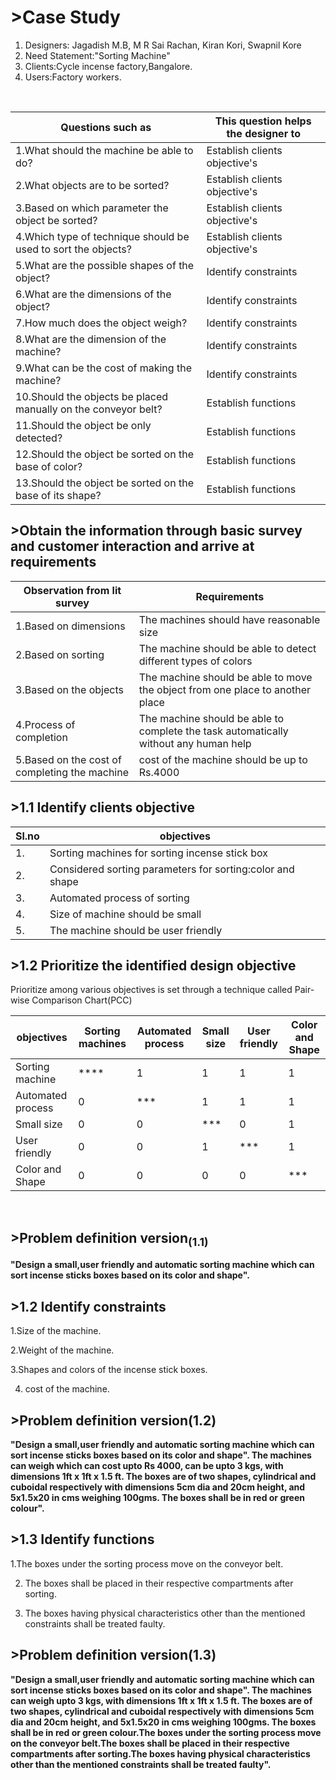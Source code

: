 # >Case Study<br>
1.    Designers: Jagadish M.B, M R Sai Rachan, Kiran Kori, Swapnil Kore
2.    Need Statement:"Sorting Machine"
3.    Clients:Cycle incense factory,Bangalore.
4.    Users:Factory workers.
<br>

|  Questions such as|   This question helps the designer to   |
|----|----|
|1.What should the machine be able to do?|Establish clients objective's|
|2.What objects are to be sorted?|Establish clients objective's|
|3.Based on which parameter the object be sorted?|Establish clients objective's|
|4.Which type of technique should be used to sort the objects?|Establish clients objective's|
|5.What are the possible shapes of the object?|Identify constraints|
|6.What are the dimensions of the object?|Identify constraints|
|7.How much does the object weigh?|Identify constraints|
|8.What are the dimension of the machine?|Identify constraints|
|9.What can be the cost of making the machine?|Identify constraints|
|10.Should the objects be placed manually on the conveyor belt?|Establish functions|
|11.Should the object be only detected?|Establish functions|
|12.Should the object be sorted on the base of color?|Establish functions|
|13.Should the object be sorted on the base of its shape?|Establish functions|

## >Obtain the information through basic survey and customer interaction and arrive at requirements

|Observation from lit survey |Requirements|
|----|-----|
|1.Based on dimensions|The machines should have reasonable size|
|2.Based on sorting|The machine should be able to detect different types of colors|
|3.Based on the objects|The machine should be able to move the object from one place to another place|
|4.Process of completion |The machine should be able to complete the task automatically without any human help|
|5.Based on the cost of completing the machine|cost of the machine should be up to Rs.4000|

## >1.1 Identify clients objective

|Sl.no|objectives|
|---|---|
|1.|Sorting machines for sorting incense stick box|
|2.|Considered sorting parameters for sorting:color and shape|
|3.|Automated process of sorting|
|4.|Size of machine should be small|
|5.|The machine should be user friendly|

## >1.2 Prioritize the identified design objective

Prioritize among various objectives is set through a technique called Pair-wise Comparison Chart(PCC)

|objectives|Sorting machines|Automated process|Small size|User friendly|Color and Shape|
|----|----|---|----|-----|----|
|Sorting machine|****|1|1|1|1|
|Automated process|0|***|1|1|1|
|Small size|0|0|***|0|1|
|User friendly|0|0|1|***|1|
|Color and Shape|0|0|0|0|***|
<br>

## >Problem definition version<sub>(1.1)</sub>

**"Design a small,user friendly and automatic sorting machine which can sort incense sticks boxes based on its color and shape".**
<br>

## >1.2 Identify constraints

1.Size of the machine.

2.Weight of the machine.

3.Shapes and colors of the incense stick boxes.

4. cost of the machine.


## >Problem definition version(1.2)</sub>
**"Design a small,user friendly and automatic sorting machine which can sort incense sticks boxes based on its color and shape". The machines can weigh which can cost upto Rs 4000, can be upto 3 kgs, with dimensions 1ft x 1ft x 1.5 ft. The boxes are of two shapes, cylindrical and cuboidal respectively with dimensions 5cm dia and 20cm height, and 5x1.5x20 in cms weighing 100gms. The boxes shall be in red or green colour".**

## >1.3 Identify functions

1.The boxes under the sorting process move on the conveyor belt.

2. The boxes shall be placed in their respective compartments after sorting.

3. The boxes having physical characteristics other than the mentioned constraints shall be treated faulty.

## >Problem definition version(1.3)</sub>
**"Design a small,user friendly and automatic sorting machine which can sort incense sticks boxes based on its color and shape". The machines can weigh upto 3 kgs, with dimensions 1ft x 1ft x 1.5 ft. The boxes are of two shapes, cylindrical and cuboidal respectively with dimensions 5cm dia and 20cm height, and 5x1.5x20 in cms weighing 100gms. The boxes shall be in red or green colour.The boxes under the sorting process move on the conveyor belt.The boxes shall be placed in their respective compartments after sorting.The boxes having physical characteristics other than the mentioned constraints shall be treated faulty".**